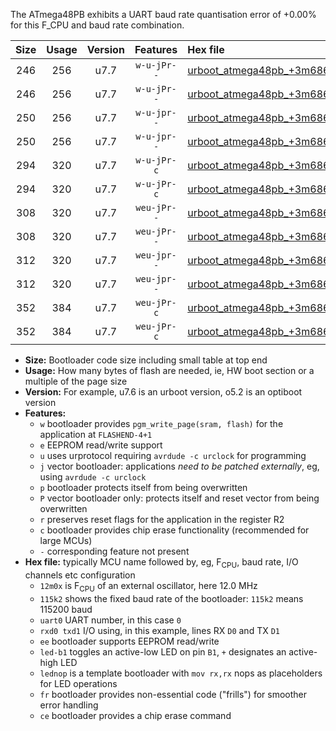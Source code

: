 The ATmega48PB exhibits a UART baud rate quantisation error of +0.00% for this F_CPU and baud rate combination.

|Size|Usage|Version|Features|Hex file|
|:-:|:-:|:-:|:-:|:--|
|246|256|u7.7|`w-u-jPr--`|[urboot_atmega48pb_+3m6864x_++28k8_uart0_rxd0_txd1_led+b5.hex](https://raw.githubusercontent.com/stefanrueger/urboot.hex/main/mcus/atmega48pb/external_oscillator/fcpu_+3m6864x/br_++28k8/urboot_atmega48pb_+3m6864x_++28k8_uart0_rxd0_txd1_led+b5.hex)|
|246|256|u7.7|`w-u-jPr--`|[urboot_atmega48pb_+3m6864x_++28k8_uart0_rxd0_txd1_lednop.hex](https://raw.githubusercontent.com/stefanrueger/urboot.hex/main/mcus/atmega48pb/external_oscillator/fcpu_+3m6864x/br_++28k8/urboot_atmega48pb_+3m6864x_++28k8_uart0_rxd0_txd1_lednop.hex)|
|250|256|u7.7|`w-u-jpr--`|[urboot_atmega48pb_+3m6864x_++28k8_uart0_rxd0_txd1_led+b5_fr.hex](https://raw.githubusercontent.com/stefanrueger/urboot.hex/main/mcus/atmega48pb/external_oscillator/fcpu_+3m6864x/br_++28k8/urboot_atmega48pb_+3m6864x_++28k8_uart0_rxd0_txd1_led+b5_fr.hex)|
|250|256|u7.7|`w-u-jpr--`|[urboot_atmega48pb_+3m6864x_++28k8_uart0_rxd0_txd1_lednop_fr.hex](https://raw.githubusercontent.com/stefanrueger/urboot.hex/main/mcus/atmega48pb/external_oscillator/fcpu_+3m6864x/br_++28k8/urboot_atmega48pb_+3m6864x_++28k8_uart0_rxd0_txd1_lednop_fr.hex)|
|294|320|u7.7|`w-u-jPr-c`|[urboot_atmega48pb_+3m6864x_++28k8_uart0_rxd0_txd1_led+b5_fr_ce.hex](https://raw.githubusercontent.com/stefanrueger/urboot.hex/main/mcus/atmega48pb/external_oscillator/fcpu_+3m6864x/br_++28k8/urboot_atmega48pb_+3m6864x_++28k8_uart0_rxd0_txd1_led+b5_fr_ce.hex)|
|294|320|u7.7|`w-u-jPr-c`|[urboot_atmega48pb_+3m6864x_++28k8_uart0_rxd0_txd1_lednop_fr_ce.hex](https://raw.githubusercontent.com/stefanrueger/urboot.hex/main/mcus/atmega48pb/external_oscillator/fcpu_+3m6864x/br_++28k8/urboot_atmega48pb_+3m6864x_++28k8_uart0_rxd0_txd1_lednop_fr_ce.hex)|
|308|320|u7.7|`weu-jPr--`|[urboot_atmega48pb_+3m6864x_++28k8_uart0_rxd0_txd1_ee_led+b5.hex](https://raw.githubusercontent.com/stefanrueger/urboot.hex/main/mcus/atmega48pb/external_oscillator/fcpu_+3m6864x/br_++28k8/urboot_atmega48pb_+3m6864x_++28k8_uart0_rxd0_txd1_ee_led+b5.hex)|
|308|320|u7.7|`weu-jPr--`|[urboot_atmega48pb_+3m6864x_++28k8_uart0_rxd0_txd1_ee_lednop.hex](https://raw.githubusercontent.com/stefanrueger/urboot.hex/main/mcus/atmega48pb/external_oscillator/fcpu_+3m6864x/br_++28k8/urboot_atmega48pb_+3m6864x_++28k8_uart0_rxd0_txd1_ee_lednop.hex)|
|312|320|u7.7|`weu-jpr--`|[urboot_atmega48pb_+3m6864x_++28k8_uart0_rxd0_txd1_ee_led+b5_fr.hex](https://raw.githubusercontent.com/stefanrueger/urboot.hex/main/mcus/atmega48pb/external_oscillator/fcpu_+3m6864x/br_++28k8/urboot_atmega48pb_+3m6864x_++28k8_uart0_rxd0_txd1_ee_led+b5_fr.hex)|
|312|320|u7.7|`weu-jpr--`|[urboot_atmega48pb_+3m6864x_++28k8_uart0_rxd0_txd1_ee_lednop_fr.hex](https://raw.githubusercontent.com/stefanrueger/urboot.hex/main/mcus/atmega48pb/external_oscillator/fcpu_+3m6864x/br_++28k8/urboot_atmega48pb_+3m6864x_++28k8_uart0_rxd0_txd1_ee_lednop_fr.hex)|
|352|384|u7.7|`weu-jPr-c`|[urboot_atmega48pb_+3m6864x_++28k8_uart0_rxd0_txd1_ee_led+b5_fr_ce.hex](https://raw.githubusercontent.com/stefanrueger/urboot.hex/main/mcus/atmega48pb/external_oscillator/fcpu_+3m6864x/br_++28k8/urboot_atmega48pb_+3m6864x_++28k8_uart0_rxd0_txd1_ee_led+b5_fr_ce.hex)|
|352|384|u7.7|`weu-jPr-c`|[urboot_atmega48pb_+3m6864x_++28k8_uart0_rxd0_txd1_ee_lednop_fr_ce.hex](https://raw.githubusercontent.com/stefanrueger/urboot.hex/main/mcus/atmega48pb/external_oscillator/fcpu_+3m6864x/br_++28k8/urboot_atmega48pb_+3m6864x_++28k8_uart0_rxd0_txd1_ee_lednop_fr_ce.hex)|

- **Size:** Bootloader code size including small table at top end
- **Usage:** How many bytes of flash are needed, ie, HW boot section or a multiple of the page size
- **Version:** For example, u7.6 is an urboot version, o5.2 is an optiboot version
- **Features:**
  + `w` bootloader provides `pgm_write_page(sram, flash)` for the application at `FLASHEND-4+1`
  + `e` EEPROM read/write support
  + `u` uses urprotocol requiring `avrdude -c urclock` for programming
  + `j` vector bootloader: applications *need to be patched externally*, eg, using `avrdude -c urclock`
  + `p` bootloader protects itself from being overwritten
  + `P` vector bootloader only: protects itself and reset vector from being overwritten
  + `r` preserves reset flags for the application in the register R2
  + `c` bootloader provides chip erase functionality (recommended for large MCUs)
  + `-` corresponding feature not present
- **Hex file:** typically MCU name followed by, eg, F<sub>CPU</sub>, baud rate, I/O channels etc configuration
  + `12m0x` is F<sub>CPU</sub> of an external oscillator, here 12.0 MHz
  + `115k2` shows the fixed baud rate of the bootloader: `115k2` means 115200 baud
  + `uart0` UART number, in this case `0`
  + `rxd0 txd1` I/O using, in this example, lines RX `D0` and TX `D1`
  + `ee` bootloader supports EEPROM read/write
  + `led-b1` toggles an active-low LED on pin `B1`, `+` designates an active-high LED
  + `lednop` is a template bootloader with `mov rx,rx` nops as placeholders for LED operations
  + `fr` bootloader provides non-essential code ("frills") for smoother error handling
  + `ce` bootloader provides a chip erase command
